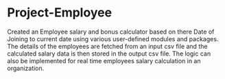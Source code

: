 # Project-Employee

Created an Employee salary and bonus calculator based on there Date of Joining to current date using various user-defined modules and packages. The details of the employees are fetched from an input csv file and the calculated salary data is then stored in the output csv file. The logic can also be implemented for real time employees salary calculation in an organization.
